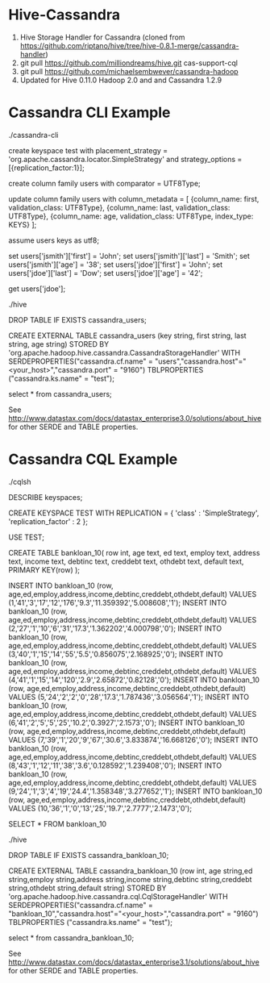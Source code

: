 Hive-Cassandra
==============

1. Hive Storage Handler for Cassandra (cloned from https://github.com/riptano/hive/tree/hive-0.8.1-merge/cassandra-handler)
2. git pull https://github.com/milliondreams/hive.git cas-support-cql
3. git pull https://github.com/michaelsembwever/cassandra-hadoop
4. Updated for Hive 0.11.0 Hadoop 2.0 and and Cassandra 1.2.9

Cassandra CLI Example
==============

./cassandra-cli

create keyspace test
with placement_strategy = 'org.apache.cassandra.locator.SimpleStrategy'
and strategy_options = [{replication_factor:1}];

create column family users with comparator = UTF8Type;

update column family users with
        column_metadata =
        [
        {column_name: first, validation_class: UTF8Type},
        {column_name: last, validation_class: UTF8Type},
        {column_name: age, validation_class: UTF8Type, index_type: KEYS}
        ];

assume users keys as utf8;

set users['jsmith']['first'] = 'John';
set users['jsmith']['last'] = 'Smith';
set users['jsmith']['age'] = '38';
set users['jdoe']['first'] = 'John';
set users['jdoe']['last'] = 'Dow';
set users['jdoe']['age'] = '42';

get users['jdoe'];

./hive 

DROP TABLE IF EXISTS cassandra_users;

CREATE EXTERNAL TABLE cassandra_users  (key string, first string, last string, age string)
STORED BY 'org.apache.hadoop.hive.cassandra.CassandraStorageHandler'
WITH SERDEPROPERTIES("cassandra.cf.name" = "users","cassandra.host"="&lt;your_host&gt;","cassandra.port" = "9160")
TBLPROPERTIES ("cassandra.ks.name" = "test");

select * from cassandra_users;

See http://www.datastax.com/docs/datastax_enterprise3.0/solutions/about_hive for other SERDE and TABLE properties.


Cassandra CQL Example
==============

./cqlsh

DESCRIBE keyspaces;

CREATE KEYSPACE TEST WITH REPLICATION = { 'class' : 'SimpleStrategy', 'replication_factor' : 2 };

USE TEST;

CREATE TABLE bankloan_10(
  row int,
  age text,
  ed text,
  employ text,
  address text,
  income text,
  debtinc text,
  creddebt text,
  othdebt text,
  default text,
  PRIMARY KEY(row)
);


INSERT INTO bankloan_10 (row, age,ed,employ,address,income,debtinc,creddebt,othdebt,default)   VALUES (1,'41','3','17','12','176','9.3','11.359392','5.008608','1');
INSERT INTO bankloan_10 (row, age,ed,employ,address,income,debtinc,creddebt,othdebt,default)   VALUES (2,'27','1','10','6','31','17.3','1.362202','4.000798','0');
INSERT INTO bankloan_10 (row, age,ed,employ,address,income,debtinc,creddebt,othdebt,default)   VALUES (3,'40','1','15','14','55','5.5','0.856075','2.168925','0');
INSERT INTO bankloan_10 (row, age,ed,employ,address,income,debtinc,creddebt,othdebt,default)   VALUES (4,'41','1','15','14','120','2.9','2.65872','0.82128','0');
INSERT INTO bankloan_10 (row, age,ed,employ,address,income,debtinc,creddebt,othdebt,default)   VALUES (5,'24','2','2','0','28','17.3','1.787436','3.056564','1');
INSERT INTO bankloan_10 (row, age,ed,employ,address,income,debtinc,creddebt,othdebt,default)   VALUES (6,'41','2','5','5','25','10.2','0.3927','2.1573','0');
INSERT INTO bankloan_10 (row, age,ed,employ,address,income,debtinc,creddebt,othdebt,default)   VALUES (7,'39','1','20','9','67','30.6','3.833874','16.668126','0');
INSERT INTO bankloan_10 (row, age,ed,employ,address,income,debtinc,creddebt,othdebt,default)   VALUES (8,'43','1','12','11','38','3.6','0.128592','1.239408','0');
INSERT INTO bankloan_10 (row, age,ed,employ,address,income,debtinc,creddebt,othdebt,default)   VALUES (9,'24','1','3','4','19','24.4','1.358348','3.277652','1');
INSERT INTO bankloan_10 (row, age,ed,employ,address,income,debtinc,creddebt,othdebt,default)   VALUES (10,'36','1','0','13','25','19.7','2.7777','2.1473','0');

SELECT * FROM bankloan_10

./hive

DROP TABLE IF EXISTS cassandra_bankloan_10;

CREATE EXTERNAL TABLE cassandra_bankloan_10 (row int, age string,ed string,employ string,address string,income string,debtinc string,creddebt string,othdebt string,default string)
STORED BY 'org.apache.hadoop.hive.cassandra.cql.CqlStorageHandler'
WITH SERDEPROPERTIES("cassandra.cf.name" = "bankloan_10","cassandra.host"="&lt;your_host&gt;","cassandra.port" = "9160")
TBLPROPERTIES ("cassandra.ks.name" = "test");

select * from cassandra_bankloan_10;

See http://www.datastax.com/docs/datastax_enterprise3.1/solutions/about_hive for other SERDE and TABLE properties.
